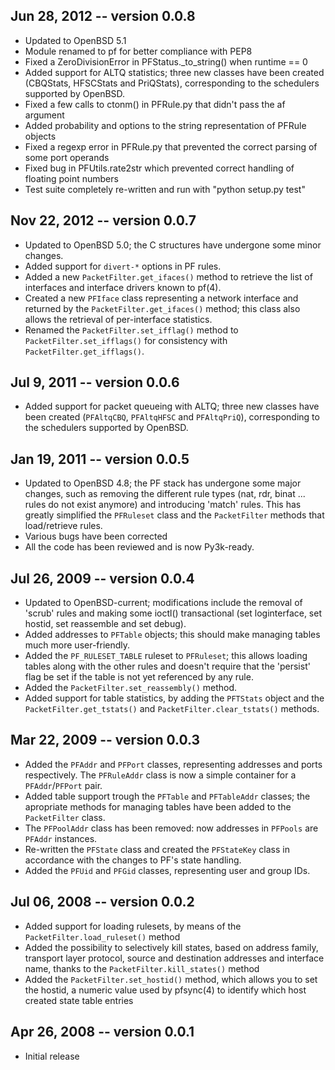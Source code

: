 Jun 28, 2012 -- version 0.0.8
-----------------------------
- Updated to OpenBSD 5.1
- Module renamed to pf for better compliance with PEP8
- Fixed a ZeroDivisionError in PFStatus._to_string() when runtime == 0
- Added support for ALTQ statistics; three new classes have been created
  (CBQStats, HFSCStats and PriQStats), corresponding to the schedulers
  supported by OpenBSD.
- Fixed a few calls to ctonm() in PFRule.py that didn't pass the af argument
- Added probability and options to the string representation of PFRule
  objects
- Fixed a regexp error in PFRule.py that prevented the correct parsing of
  some port operands
- Fixed bug in PFUtils.rate2str which prevented correct handling of floating
  point numbers
- Test suite completely re-written and run with "python setup.py test"

Nov 22, 2012 -- version 0.0.7
-----------------------------
- Updated to OpenBSD 5.0; the C structures have undergone some minor changes.
- Added support for `divert-*` options in PF rules.
- Added a new `PacketFilter.get_ifaces()` method to retrieve the list of
  interfaces and interface drivers known to pf(4).
- Created a new `PFIface` class representing a network interface and returned
  by the `PacketFilter.get_ifaces()` method; this class also allows the
  retrieval of per-interface statistics.
- Renamed the `PacketFilter.set_ifflag()` method to `PacketFilter.set_ifflags()`
  for consistency with `PacketFilter.get_ifflags()`.


Jul 9, 2011 -- version 0.0.6
-----------------------------
- Added support for packet queueing with ALTQ; three new classes have been
  created (`PFAltqCBQ`, `PFAltqHFSC` and `PFAltqPriQ`), corresponding to the
  schedulers supported by OpenBSD.


Jan 19, 2011 -- version 0.0.5
-----------------------------
- Updated to OpenBSD 4.8; the PF stack has undergone some major changes, such
  as removing the different rule types (nat, rdr, binat ... rules do not exist
  anymore) and introducing 'match' rules.
  This has greatly simplified the `PFRuleset` class and the `PacketFilter`
  methods that load/retrieve rules.
- Various bugs have been corrected
- All the code has been reviewed and is now Py3k-ready.


Jul 26, 2009 -- version 0.0.4
-----------------------------
- Updated to OpenBSD-current; modifications include the removal of 'scrub'
  rules and making some ioctl() transactional (set loginterface, set hostid,
  set reassemble and set debug).
- Added addresses to `PFTable` objects; this should make managing tables much
  more user-friendly.
- Added the `PF_RULESET_TABLE` ruleset to `PFRuleset`; this allows loading
  tables along with the other rules and doesn't require that the 'persist' flag
  be set if the table is not yet referenced by any rule.
- Added the `PacketFilter.set_reassembly()` method.
- Added support for table statistics, by adding the `PFTStats` object and the
  `PacketFilter.get_tstats()` and `PacketFilter.clear_tstats()` methods.


Mar 22, 2009 -- version 0.0.3
-----------------------------
- Added the `PFAddr` and `PFPort` classes, representing addresses and ports
  respectively. The `PFRuleAddr` class is now a simple container for a
  `PFAddr`/`PFPort` pair.
- Added table support trough the `PFTable` and `PFTableAddr` classes; the
  apropriate methods for managing tables have been added to the `PacketFilter`
  class.
- The `PFPoolAddr` class has been removed: now addresses in `PFPools` are
  `PFAddr` instances.
- Re-written the `PFState` class and created the `PFStateKey` class in
  accordance with the changes to PF's state handling.
- Added the `PFUid` and `PFGid` classes, representing user and group IDs.


Jul 06, 2008 -- version 0.0.2
-----------------------------
- Added support for loading rulesets, by means of the
  `PacketFilter.load_ruleset()` method
- Added the possibility to selectively kill states, based on address family,
  transport layer protocol, source and destination addresses and interface
  name, thanks to the `PacketFilter.kill_states()` method
- Added the `PacketFilter.set_hostid()` method, which allows you to set the
  hostid, a numeric value used by pfsync(4) to identify which host created
  state table entries


Apr 26, 2008 -- version 0.0.1
-----------------------------
- Initial release
